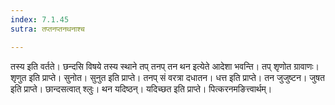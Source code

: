 ```yaml
---
index: 7.1.45
sutra: तप्तनप्तनथनाश्च

---
```

तस्य इति वर्तते। छन्दसि विषये तस्य स्थाने तप् तनप् तन थन इत्येते आदेशा भवन्ति। तप् शृणोत ग्रावाणः। शृणुत इति प्राप्ते। सुनोत। सुनुत इति प्राप्ते। तनप् सं वरत्रा दधातन। धत्त इति प्राप्ते। तन जुजुष्टन। जुषत इति प्राप्ते। छान्दसत्वात् श्लुः। थन यदिष्ठन्। यदिच्छत इति प्राप्ते। पित्करनमङित्त्वार्थम्।